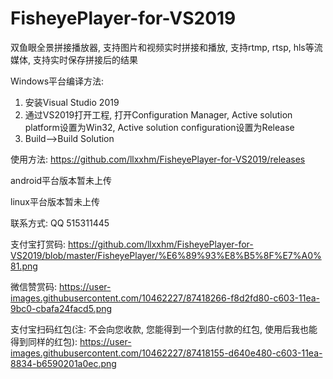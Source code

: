 # FisheyePlayer-for-VS2019
双鱼眼全景拼接播放器, 支持图片和视频实时拼接和播放, 支持rtmp, rtsp, hls等流媒体, 支持实时保存拼接后的结果

Windows平台编译方法:
1. 安装Visual Studio 2019
2. 通过VS2019打开工程, 打开Configuration Manager, Active solution platform设置为Win32, Active solution configuration设置为Release
3. Build-->Build Solution

使用方法: https://github.com/llxxhm/FisheyePlayer-for-VS2019/releases

android平台版本暂未上传

linux平台版本暂未上传

联系方式: QQ 515311445

支付宝打赏码:
https://github.com/llxxhm/FisheyePlayer-for-VS2019/blob/master/FisheyePlayer/%E6%89%93%E8%B5%8F%E7%A0%81.png

微信赞赏码:
https://user-images.githubusercontent.com/10462227/87418266-f8d2fd80-c603-11ea-9bc0-cbafa24facd5.png

支付宝扫码红包(注: 不会向您收款, 您能得到一个到店付款的红包, 使用后我也能得到同样的红包):
https://user-images.githubusercontent.com/10462227/87418155-d640e480-c603-11ea-8834-b6590201a0ec.png
